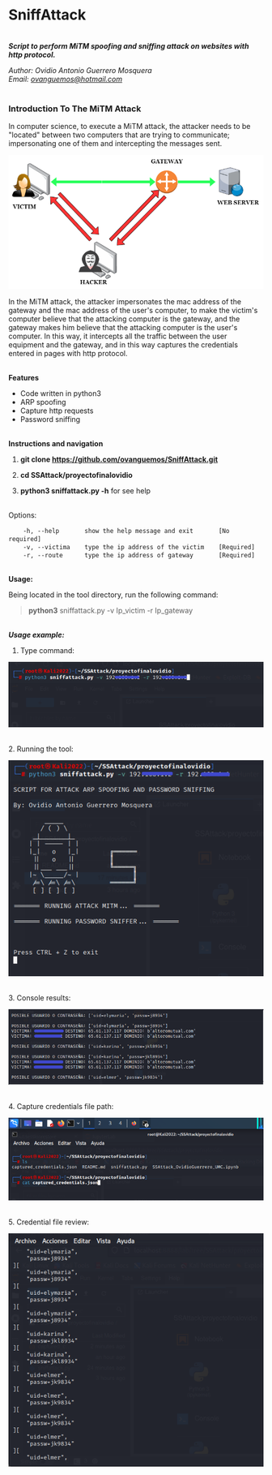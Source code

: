# SniffAttack

<br>***Script to perform MiTM spoofing and sniffing attack on websites with http protocol.***


*Author: Ovidio Antonio Guerrero Mosquera*
<br>*Email: <ovanguemos@hotmail.com>*<br>
<br>

### Introduction To The MiTM Attack ###
In computer science, to execute a MiTM attack, the attacker needs to be "located" between two computers that are trying to communicate; impersonating one of them and intercepting the messages sent.

![MiTM](MiTM.png)


In the MiTM attack, the attacker impersonates the mac address of the gateway and the mac address of the user's computer, to make the victim's computer believe that the attacking computer is the gateway, and the gateway makes him believe that the attacking computer is the user's computer. In this way, it intercepts all the traffic between the user equipment and the gateway, and in this way captures the credentials entered in pages with http protocol.


<br> **Features**

* Code written in python3
* ARP spoofing
* Capture http requests
* Password sniffing


<br>**Instructions and navigation**

1. **git clone https://github.com/ovanguemos/SniffAttack.git**

2. **cd SSAttack/proyectofinalovidio**

3. **python3 sniffattack.py -h**  for see help<br>

<br>Options:

        -h, --help       show the help message and exit       [No required]
        -v, --victima    type the ip address of the victim    [Required]
        -r, --route      type the ip address of gateway       [Required]


<br>**Usage:**<br>

Being located in the tool directory, run the following command:

>**python3** sniffattack.py -v Ip_victim -r Ip_gateway

<br>***Usage example:***

1. Type command:

![2](3.png)

<br>2. Running the tool:

![3](4.png)

<br>3. Console results:

![4](5.png)

<br>4. Capture credentials file path:

![5](9.png)

<br>5. Credential file review:

![6](10.png)
